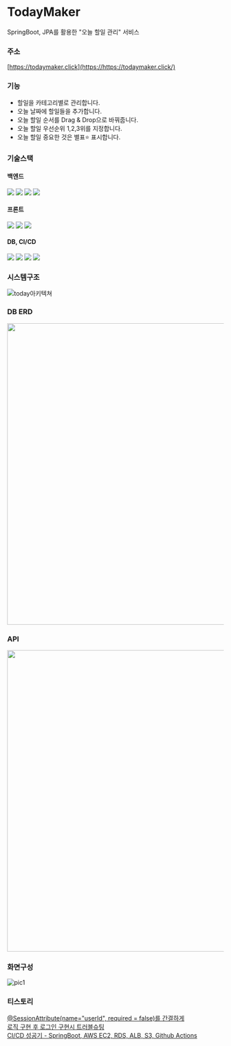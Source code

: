 # TodayMaker
SpringBoot, JPA를 활용한 "오늘 할일 관리" 서비스

### 주소
[https://todaymaker.click](https://https://todaymaker.click/)

### 기능
- 할일을 카테고리별로 관리합니다.
- 오늘 날짜에 할일들을 추가합니다.
- 오늘 할일 순서를 Drag & Drop으로 바꿔줍니다.
- 오늘 할일 우선순위 1,2,3위를 지정합니다.
- 오늘 할일 중요한 것은 별표⭐ 표시합니다.

### 기술스택
#### 백엔드
<p>
<img src="https://img.shields.io/badge/Java 17-26689A?style=for-the-badge&logo=oracle&logoColor=white">
<img src="https://img.shields.io/badge/spring boot-6DB33F?style=for-the-badge&logo=springboot&logoColor=white">
<img src="https://img.shields.io/badge/spring data jpa-6DB33F?style=for-the-badge&logo=springboot&logoColor=white">
<img src="https://img.shields.io/badge/junit5-25A162?style=for-the-badge&logo=junit5&logoColor=white">
</p>

#### 프론트
<p>
<img src="https://img.shields.io/badge/thymeleaf-005F0F?style=for-the-badge&logo=thymeleaf&logoColor=white">
<img src="https://img.shields.io/badge/JavaScript-4B4B77?style=for-the-badge&logo=javascript&logoColor=white">
<img src="https://img.shields.io/badge/Bootstrap-563D7C?style=for-the-badge&logo=bootstrap&logoColor=white">
</p>

#### DB, CI/CD
<p>
<img src="https://img.shields.io/badge/MySQL-005C84?style=for-the-badge&logo=mysql&logoColor=white">
<img src="https://img.shields.io/badge/Amazon_AWS-232F3E?style=for-the-badge&logo=amazon-aws&logoColor=white">
<img src="https://img.shields.io/badge/GitHub-100000?style=for-the-badge&logo=github&logoColor=white">
<img src="https://img.shields.io/badge/GitHub_Actions-2088FF?style=for-the-badge&logo=github-actions&logoColor=white">
</p>

### 시스템구조
![today아키텍쳐](https://user-images.githubusercontent.com/22388388/235873938-911dbb84-cb89-4a39-a2f0-5d575cce915a.jpg)

### DB ERD
<img src="https://user-images.githubusercontent.com/22388388/235876010-5183f038-3c39-4d79-b1dd-5e68a46b1a8c.png" width="700px">

### API
<img src="https://user-images.githubusercontent.com/22388388/235876569-3437df44-432a-49ed-a934-a01ce0e343a8.png" width="700px">

### 화면구성
![pic1](https://user-images.githubusercontent.com/22388388/235879635-c586e156-b26c-4009-9942-7bef07640fd9.png)

### 티스토리
[@SessionAttribute(name="userId", required = false)를 간결하게](https://catalina.tistory.com/entry/SessionAttribute-%EA%B0%84%EA%B2%B0%ED%95%98%EA%B2%8C)
<br/>
[로직 구현 후 로그인 구현시 트러블슈팅](https://catalina.tistory.com/entry/%EB%A1%9C%EA%B7%B8%EC%9D%B8-%EA%B5%AC%ED%98%84%EC%8B%9C-%ED%8A%B8%EB%9F%AC%EB%B8%94%EC%8A%88%ED%8C%85)
<br/>
[CI/CD 성공기 - SpringBoot, AWS EC2, RDS, ALB, S3, Github Actions](https://catalina.tistory.com/entry/CICD-%EC%84%B1%EA%B3%B5%EA%B8%B0-SpringBoot-AWS-EC2-RDS-ALB-S3-Github-Actions)

